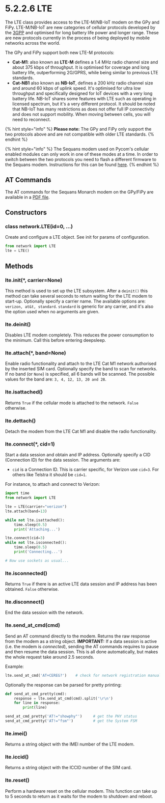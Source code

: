 # 5.2.2.6 LTE

The LTE class provides access to the LTE-M/NB-IoT modem on the GPy and FiPy. LTE-M/NB-IoT are new categories of cellular protocols developed by the [3GPP](http://www.3gpp.org) and optimised for long battery life power and longer range. These are new protocols currently in the process of being deployed by mobile networks across the world.

The GPy and FiPy support both new LTE-M protocols:

* **Cat-M1**: also known as **LTE-M** defines a 1.4 MHz radio channel size and about 375 kbps of throughput. It is optimised for coverage and long battery life, outperforming 2G/GPRS, while being similar to previous LTE standards.
* **Cat-NB1** also known as **NB-IoT**, defines a 200 kHz radio channel size and around 60 kbps of uplink speed. It's optimised for ultra low throughput and specifically designed for IoT devices with a very long battery life. NB-IoT shares some features with LTE such as operating in licensed spectrum, but it's a very different protocol. It should be noted that NB-IoT has many restrictions as does not offer full IP connectivity and does not support mobility. When moving between cells, you will need to reconnect.

{% hint style="info" %}
**Please note:** The GPy and FiPy only support the two protocols above and are not compatible with older LTE standards.
{% endhint %}

{% hint style="info" %}
The Sequans modem used on Pycom's cellular enabled modules can only work in one of these modes at a time. In order to switch between the two protocols you need to flash a different firmware to the Sequans modem. Instructions for this can be found [here](../../../4.-tutorials-and-examples/lte/firmware.md).
{% endhint %}

## AT Commands

The AT commands for the Sequans Monarch modem on the GPy/FiPy are available in a [PDF file](https://github.com/pycom/pycom-docs/tree/37661883902849b1a931ee273a23ae8e0f3d773e/chapter/datasheets/downloads/Monarch_4G-EZ_LR5110_ATCommands_ReferenceManual_Rev3_NOCONFIDENTIAL.pdf).

## Constructors

### class network.LTE\(id=0, ...\)

Create and configure a LTE object. See init for params of configuration.

```python
from network import LTE
lte = LTE()
```

## Methods

### lte.init\(\*, carrier=None\)

This method is used to set up the LTE subsystem. After a `deinit()` this method can take several seconds to return waiting for the LTE modem to start-up. Optionally specify a carrier name. The available options are: `verizon, at&t, standard`. `standard` is generic for any carrier, and it's also the option used when no arguments are given.

### lte.deinit\(\)

Disables LTE modem completely. This reduces the power consumption to the minimum. Call this before entering deepsleep.

### lte.attach\(\*, band=None\)

Enable radio functionality and attach to the LTE Cat M1 network authorised by the inserted SIM card. Optionally specify the band to scan for networks. If no band \(or `None`\) is specified, all 6 bands will be scanned. The possible values for the band are: `3, 4, 12, 13, 20 and 28`.

### lte.isattached\(\)

Returns `True` if the cellular mode is attached to the network. `False` otherwise.

### lte.dettach\(\)

Detach the modem from the LTE Cat M1 and disable the radio functionality.

### lte.connect\(\*, cid=1\)

Start a data session and obtain and IP address. Optionally specify a CID \(Connection ID\) for the data session. The arguments are:

* `cid` is a Connection ID. This is carrier specific, for Verizon use `cid=3`. For others like Telstra it should be `cid=1`.

For instance, to attach and connect to Verizon:

```python
import time
from network import LTE

lte = LTE(carrier="verizon")
lte.attach(band=13)

while not lte.isattached():
    time.sleep(0.5)
    print('Attaching...')

lte.connect(cid=3)
while not lte.isconnected():
    time.sleep(0.5)
    print('Connecting...')

# Now use sockets as usual...
```

### lte.isconnected\(\)

Returns `True` if there is an active LTE data session and IP address has been obtained. `False` otherwise.

### lte.disconnect\(\)

End the data session with the network.

### lte.send\_at\_cmd\(cmd\)

Send an AT command directly to the modem. Returns the raw response from the modem as a string object. **IMPORTANT:** If a data session is active \(i.e. the modem is _connected_\), sending the AT commands requires to pause and then resume the data session. This is all done automatically, but makes the whole request take around 2.5 seconds.

Example:

```python
lte.send_at_cmd('AT+CEREG?')    # check for network registration manually (sames as lte.isattached())
```

Optionally the response can be parsed for pretty printing:

```python
def send_at_cmd_pretty(cmd):
    response = lte.send_at_cmd(cmd).split('\r\n')
    for line in response:
        print(line)

send_at_cmd_pretty('AT!="showphy"')     # get the PHY status
send_at_cmd_pretty('AT!="fsm"')         # get the System FSM
```

### lte.imei\(\)

Returns a string object with the IMEI number of the LTE modem.

### lte.iccid\(\)

Returns a string object with the ICCID number of the SIM card.

### lte.reset\(\)

Perform a hardware reset on the cellular modem. This function can take up to 5 seconds to return as it waits for the modem to shutdown and reboot.

